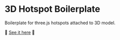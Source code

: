 # 3D Hotspot Boilerplate

Boilerplate for three.js hotspots attached to 3D model.

🥑 [See it here](https://3d-avo.netlify.app) 🥑
